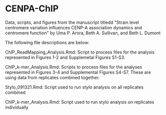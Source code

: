 # CENPA-ChIP
Data, scripts, and figures from the manuscript titledd "Strain level centromere variation influences CENP-A association dynamics and centromere function" by Uma P. Arora, Beth A. Sullivan, and Beth L. Dumont

The following file descriptions are below:

ChIP_ReadMapping_Analysis.Rmd: Script to process files for the analysis represented in Figures 1-2 and Supplemetal Figures S1-S3.

ChIP_k-mer_Analysis.Rmd: Scripts to process files for the analyses represented in Figures 3-4 and Supplemental Figures S4-S7. These are using data from replicates combined together. 

Stylo_091321.Rmd: Script used to run stylo analysis on all replicates combined

ChIP_k-mer_Analysis.Rmd: Script used to run stylo analysis on replicates individually

